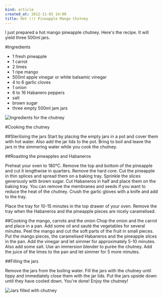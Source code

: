 ```yaml
---
kind: article
created_at: 2012-11-03 14:00
title: Hot (!) Pineapple Mango Chutney
---
```


I just prepared a hot mango pineapple chutney. Here's the recipe. It will yield three 500ml jars. 

#Ingredients

- 1 fresh pineapple
- 1 carrot
- 2 limes
- 1 ripe mango
- 500ml apple vinegar or white balsamic vinegar
- 4 to 6 garlic cloves
- 1 onion
- 6 to 16 Habanero peppers  
- salt
- brown sugar
- three empty 500ml jam jars 

![Ingredients for the chutney](http://farm9.staticflickr.com/8050/8150437768_9ff727726d_b.jpg "Ingredients")


#Cooking the chutney

##Sterilising the jars
Start by placing the empty jars in a pot and cover them with hot water. Also add the jar lids to the pot. Bring to boil and leave the jars in the simmering water while you cook the chutney.

##Roasting the pineapples and Habaneros

Preheat your oven to 180°C. Remove the top and bottom of the pineapple and cut it lengthwise in quarters. Remove the hard core. Cut the pineapple in thin splices and spread them on a baking tray. Sprinkle the slices generously with brown sugar. Cut Habaneros in half and place them on the baking tray. You can remove the membranes and seeds if you want to reduce the heat of the chutney. Crush the garlic gloves with a knife and add to the tray.

Place the tray for 10-15 minutes in the top drawer of your oven. Remove the tray when the Habaneros and the pineapple pieces are nicely caramelised.

##Cooking the mango, carrots and the onion
Chop the onion and the carrot and place in a pan. Add some oil and sauté the vegetables for several minutes. Peel the mango and cut the soft parts of the fruit in small pieces. Put the mango pieces, the caramelised Habaneros and the pineapple slices in the pan. Add the vinegar and let simmer for approximately 5-10 minutes. Also add some salt. Use an immersion blender to purée the chutney. Add the juice of the limes to the pan and let simmer for 5 more minutes.

##Filling the jars

Remove the jars from the boiling water. Fill the jars with the chutney until tippy and immediately close them with the jar lids. Put the jars upside down until they have cooled down. You're done! Enjoy the chutney!


![Jars filled with chutney](http://farm9.staticflickr.com/8052/8150438794_22cd19c473_b.jpg "Chutney in jars")